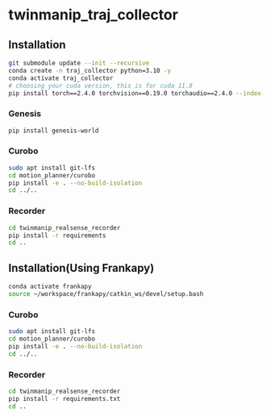 # twinmanip_traj_collector

## Installation
```bash
git submodule update --init --recursive
conda create -n traj_collector python=3.10 -y
conda activate traj_collector
# choosing your cuda version, this is for cuda 11.8
pip install torch==2.4.0 torchvision==0.19.0 torchaudio==2.4.0 --index-url https://download.pytorch.org/whl/cu118
```
### Genesis
```bash
pip install genesis-world
```
### Curobo
```bash
sudo apt install git-lfs
cd motion_planner/curobo
pip install -e . --no-build-isolation
cd ../..
```
### Recorder
```bash
cd twinmanip_realsense_recorder
pip install -r requirements
cd ..
```

## Installation(Using Frankapy)

```bash
conda activate frankapy
source ~/workspace/frankapy/catkin_ws/devel/setup.bash
```

### Curobo
```bash
sudo apt install git-lfs
cd motion_planner/curobo
pip install -e . --no-build-isolation
cd ../..
```
### Recorder
```bash
cd twinmanip_realsense_recorder
pip install -r requirements.txt
cd ..
```